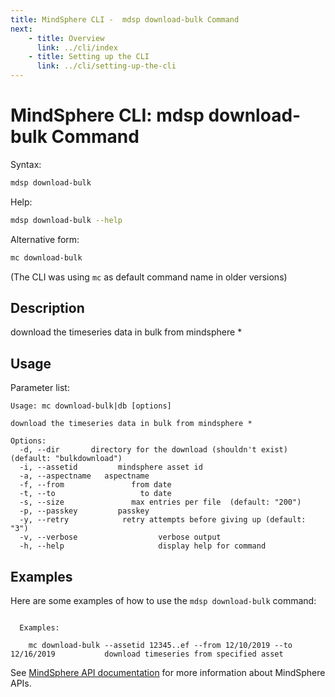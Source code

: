 ```yaml
---
title: MindSphere CLI -  mdsp download-bulk Command
next:
    - title: Overview
      link: ../cli/index
    - title: Setting up the CLI
      link: ../cli/setting-up-the-cli
---
```


# MindSphere CLI: mdsp download-bulk Command

Syntax:

```bash
mdsp download-bulk
```

Help:

```bash
mdsp download-bulk --help
```

Alternative form:

```bash
mc download-bulk
```

(The CLI was using `mc` as default command name in older versions)

## Description

download the timeseries data in bulk from mindsphere *

## Usage

Parameter list:

```text
Usage: mc download-bulk|db [options]

download the timeseries data in bulk from mindsphere *

Options:
  -d, --dir       directory for the download (shouldn't exist) (default: "bulkdownload")
  -i, --assetid         mindsphere asset id
  -a, --aspectname   aspectname
  -f, --from               from date
  -t, --to                   to date
  -s, --size               max entries per file  (default: "200")
  -p, --passkey         passkey
  -y, --retry            retry attempts before giving up (default: "3")
  -v, --verbose                  verbose output
  -h, --help                     display help for command

```

## Examples

Here are some examples of how to use the `mdsp download-bulk` command:

```text

  Examples:

    mc download-bulk --assetid 12345..ef --from 12/10/2019 --to 12/16/2019  		 download timeseries from specified asset

```

See [MindSphere API documentation](https://documentation.mindsphere.io/MindSphere/apis/index.html) for more information about MindSphere APIs.